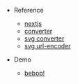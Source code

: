 - Reference

  - [nextjs](https://nextjs.org/)
  - [converter](https://base64.guru/converter/encode/image)
  - [svg converter](https://stackoverflow.com/a/19255455/15972569)
  - [svg url-encoder](https://yoksel.github.io/url-encoder/)

- Demo
  - [bebop!](https://xb0le5.sse.codesandbox.io/)
